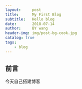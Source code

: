 ```yaml
---
layout:     post
title:      My First Blog
subtitle:   Hello blog
date:       2018-07-14
author:     BY wang
header-img: img/post-bg-cook.jpg
catalog: true
tags:
    - blog
---
```


## 前言

今天自己搭建博客
